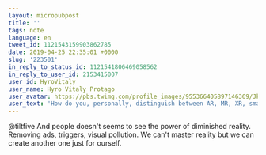 ```yaml
---
layout: micropubpost
title: ''
tags: note
language: en
tweet_id: 1121543159903862785
date: 2019-04-25 22:35:01 +0000
slug: '223501'
in_reply_to_status_id: 1121541806469058562
in_reply_to_user_id: 2153415007
user_id: HyroVitaly
user_name: Hyro Vitaly Protago
user_avatar: https://pbs.twimg.com/profile_images/955366405897146369/JkULUUC4.jpg
user_text: 'How do you, personally, distinguish between AR, MR, XR, smart glasses, and video pass-through VR?  What are your takes on the distinctions between them?  Which one do you look most forward to using?'
---
```

@tiltfive And people doesn't seems to see the power of diminished reality. Removing ads, triggers, visual pollution. We can't master reality but we can create another one just for ourself.
